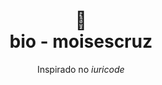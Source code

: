 <h1 align="center">
🔗<br>bio - moisescruz
</h1>

<p align="center">Inspirado no <i>iuricode</i></p>
